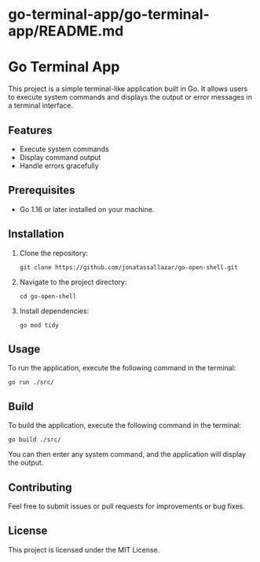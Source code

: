 # go-terminal-app/go-terminal-app/README.md

# Go Terminal App 

This project is a simple terminal-like application built in Go. It allows users to execute system commands and displays the output or error messages in a terminal interface.

## Features

- Execute system commands
- Display command output
- Handle errors gracefully

## Prerequisites

- Go 1.16 or later installed on your machine.

## Installation

1. Clone the repository:

   ```
   git clone https://github.com/jonatassallazar/go-open-shell.git
   ```

2. Navigate to the project directory:

   ```
   cd go-open-shell
   ```

3. Install dependencies:

   ```
   go mod tidy
   ```

## Usage

To run the application, execute the following command in the terminal:

```
go run ./src/
```

## Build

To build the application, execute the following command in the terminal:

```
go build ./src/
```

You can then enter any system command, and the application will display the output.

## Contributing

Feel free to submit issues or pull requests for improvements or bug fixes.

## License

This project is licensed under the MIT License.